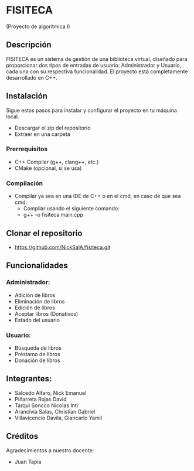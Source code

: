 # FISITECA 
(Proyecto de algoritmica I)
## Descripción
FISITECA es un sistema de gestión de una biblioteca virtual, diseñado para proporcionar dos tipos de entradas de usuario: Administrador y Usuario, cada una con su respectiva funcionalidad. El proyecto está completamente desarrollado en C++.
## Instalación
Sigue estos pasos para instalar y configurar el proyecto en tu máquina local.
- Descargar el zip del repositorio
- Extraer en una carpeta
### Prerrequisitos
- C++ Compiler (g++, clang++, etc.)
- CMake (opcional, si se usa)
### Compilación
- Compilar ya sea en una IDE de C++ o en el cmd, en caso de que sea cmd:
  - Compilar usando el siguiente comando:
  - g++ -o fisiteca main.cpp
## Clonar el repositorio
- https://github.com/NickSalA/fisiteca.git
## Funcionalidades
### Administrador:
- Adición de libros
- Eliminación de libros
- Edición de libros
- Aceptar libros (Donativos)
- Estado del usuario
### Usuario:
- Búsqueda de libros
- Préstamo de libros
- Donación de libros
## Integrantes:
- Salcedo Alfaro, Nick Emanuel
- Piñarreta Rojas David
- Tarqui Soncco Nicolas Inti
- Arancivia Salas, Christian Gabriel
- Villavicencio Davila, Giancarlo Yamil
## Créditos
Agradecimientos a nuestro docente:
- Juan Tapia
